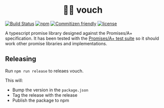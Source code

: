<h1 align="center">🤞🏽 vouch</h1>

[![Build Status](https://travis-ci.org/chadian/vouch.svg?branch=master)](https://travis-ci.org/chadian/vouch)
[![npm](https://img.shields.io/npm/v/vouch-promise.svg)](https://www.npmjs.com/package/vouch-promise)
[![Commitizen friendly](https://img.shields.io/badge/commitizen-friendly-blue.svg)](http://commitizen.github.io/cz-cli/)
[![license](https://img.shields.io/github/license/mashape/apistatus.svg)](https://github.com/chadian/vouch/blob/master/LICENSE.txt)

A typescript promise library designed against the Promises/A+ specification. It has been tested with the [Promises/A+ test suite](https://github.com/promises-aplus/promises-tests) so it should work other promise libraries and implementations.

## Releasing
Run `npm run release` to releaes vouch.

This will:
  * Bump the version in the `package.json`
  * Tag the release with the release
  * Publish the package to npm
